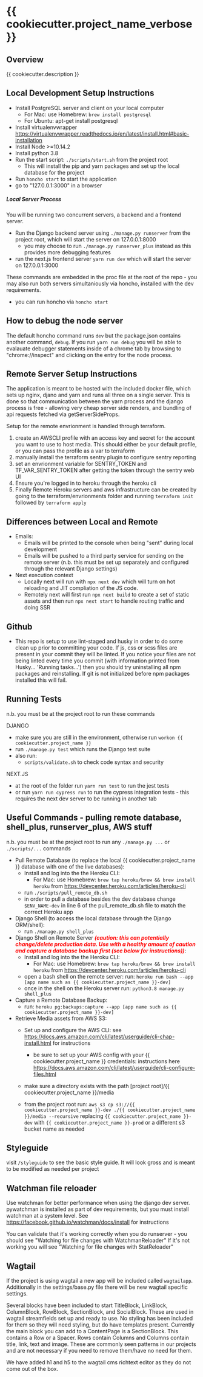 # {{ cookiecutter.project_name_verbose }}

## Overview
{{ cookiecutter.description }}

## Local Development Setup Instructions
- Install PostgreSQL server and client on your local computer
    - For Mac: use Homebrew: `brew install postgresql`
    - For Ubuntu: apt-get install postgresql
- Install virtualenvwrapper <https://virtualenvwrapper.readthedocs.io/en/latest/install.html#basic-installation>
- Install Node >=10.14.2
- Install python 3.8
- Run the start script: `./scripts/start.sh` from the project root
    - This will install the pip and yarn packages and set up the local database for the project
- Run `honcho start` to start the application
- go to "127.0.0.1:3000" in a browser

##### Local Server Process
You will be running two concurrent servers, a backend and a frontend server.

- Run the Django backend server using `./manage.py runserver` from the project root, which will start the server on 127.0.0.1:8000
    - you may choose to run `./manage.py runserver_plus` instead as this provides more debugging features
- run the next.js frontend server `yarn run dev` which will start the server on 127.0.0.1:3000

These commands are embedded in the proc file at the root of the repo - you may also run both servers simultaniously via honcho, installed with the dev requirements.
- you can run honcho via `honcho start`


## How to debug the node server
The default honcho command runs `dev` but the package.json contains another command, `debug`. If you run `yarn run debug` you will be able to evalauate debugger statements inside of a chrome tab by browsing to "chrome://inspect" and clicking on the entry for the node process.

## Remote Server Setup Instructions
The application is meant to be hosted with the included docker file, which sets up nginx, djano and yarn and runs all three on a single server.
This is done so that communication between the yarn process and the django process is free - allowing very cheap server side renders, and bundling of api requests fetched via getServerSideProps.

Setup for the remote envrionment is handled through terraform.
1) create an AWSCLI profile with an access key and secret for the account you want to use to host media. This should either be your default profile, or you can pass the profile as a var to terraform
2) manually install the terraform sentry plugin to configure sentry reporting
3) set an envrionment variable for SENTRY_TOKEN and TF_VAR_SENTRY_TOKEN after getting the token through the sentry web UI
4) Ensure you're logged in to heroku through the heroku cli
5) Finally Remote Heroku servers and aws infrastructure can be created by going to the terraform/envrionments folder and running `terraform init` followed by `terraform apply`



## Differences between Local and Remote
- Emails:
    - Emails will be printed to the console when being "sent" during local development
    - Emails will be pushed to a third party service for sending on the remote server (n.b. this must be set up separately and configured through the relevant Django settings)
- Next execution context 
   - Locally next will run with `npx next dev` which will turn on hot reloading and JIT compliation of the JS code. 
   - Remotely next will first run `npx next build` to create a set of static assets and then run `npx next start` to handle routing traffic and doing SSR

## Github
- This repo is setup to use lint-staged and husky in order to do some clean up prior to committing your code. If js, css or scss files are present in your commit they will be linted. If you notice your files are not being linted every time you commit (with information printed from Husky... 'Running tasks...') then you should try uninstalling all npm packages and reinstalling. If git is not initialized before npm packages installed this will fail.

## Running Tests
n.b. you must be at the project root to run these commands

DJANGO
- make sure you are still in the environment, otherwise run `workon {{ cookiecutter.project_name }}`
- run `./manage.py test` which runs the Django test suite
- also run:
    - `scripts/validate.sh`
  to check code syntax and security 
  
NEXT.JS
- at the root of the folder run `yarn run test` to run the jest tests
- or run `yarn run cypress run` to run the cypress integration tests - this requires the next dev server to be running in another tab

## Useful Commands - pulling remote database, shell_plus, runserver_plus, AWS stuff
n.b. you must be at the project root to run any `./manage.py ...` or `./scripts/...` commands

- Pull Remote Database (to replace the local {{ cookiecutter.project_name }} database with one of the live databases):
    - Install and log into the the Heroku CLI:
        - For Mac: use Homebrew: `brew tap heroku/brew && brew install heroku` from <https://devcenter.heroku.com/articles/heroku-cli>
    - run `./scripts/pull_remote_db.sh`
    - in order to pull a database besides the dev database change `$ENV_NAME-dev` in line 6 of the pull_remote_db.sh file to match the correct Heroku app
- Django Shell (to access the local database through the Django ORM/shell):
    - run `./manage.py shell_plus`
- Django Shell on Remote Server ***<span style="color:red;">(caution: this can potentially change/delete production data. Use with a healthy amount of caution and capture a database backup first (see below for instructions))</span>***:
    - Install and log into the the Heroku CLI:
        - For Mac: use Homebrew: `brew tap heroku/brew && brew install heroku` from <https://devcenter.heroku.com/articles/heroku-cli>
    - open a bash shell on the remote server: run: `heroku run bash --app [app name such as {{ cookiecutter.project_name }}-dev]`
    - once in the shell on the Heroku server run: `python3.8 manage.py shell_plus`
- Capture a Remote Database Backup:
    - run: `heroku pg:backups:capture --app [app name such as {{ cookiecutter.project_name }}-dev]`
- Retrieve Media assets from AWS S3:
    - Set up and configure the AWS CLI: see <https://docs.aws.amazon.com/cli/latest/userguide/cli-chap-install.html> for instructions
        - be sure to set up your AWS config with your {{ cookiecutter.project_name }} credentials: instructions here <https://docs.aws.amazon.com/cli/latest/userguide/cli-configure-files.html>

    - make sure a directory exists with the path [project root]/{{ cookiecutter.project_name }}/media
    - from the project root run: `aws s3 cp s3://{{ cookiecutter.project_name }}-dev ./{{ cookiecutter.project_name }}/media --recursive` replacing `{{ cookiecutter.project_name }}-dev` with `{{ cookiecutter.project_name }}-prod` or a different s3 bucket name as needed

## Styleguide

visit `/styleguide` to see the basic style guide. It will look gross and is meant to be modified as needed per project


## Watchman file reloader

Use watchman for better performance when using the django dev server. pywatchman is installed as part of dev requirements, but you must install watchman at a system level. See <https://facebook.github.io/watchman/docs/install> for instructions

You can validate that it's working correctly when you do runserver - you should see "Watching for file changes with WatchmanReloader"
If it's not working you will see "Watching for file changes with StatReloader"

## Wagtail

If the project is using wagtail a new app will be included called `wagtailapp`. Additionally in the settings/base.py file there will be new wagtail specific settings.

Several blocks have been included to start TitleBlock, LinkBlock, ColumnBlock, RowBlock, SectionBlock, and SocialBlock. These are used in wagtail streamfields set up and ready to use. No styling has been included for them so they will need styling, but do have templates present. Currently the main block you can add to a ContentPage is a SectionBlock. This contains a Row or a Spacer. Rows contain Columns and Columns contain title, link, text and image. These are commonly seen patterns in our projects and are not necessary if you need to remove them/have no need for them.

We have added h1 and h5 to the wagtail cms richtext editor as they do not come out of the box.
